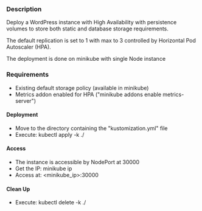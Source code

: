 ### Description
Deploy a WordPress instance with High Availability with persistence volumes to store both static and database storage requirements. 

The default replication is set to 1 with max to 3 controlled by Horizontal Pod Autoscaler (HPA).

The deployment is done on minikube with single Node instance
### Requirements
- Existing default storage policy (available in minikube)
- Metrics addon enabled for HPA ("minikube addons enable metrics-server")

#### Deployment
- Move to the directory containing the "kustomization.yml" file
- Execute: kubectl apply -k ./

#### Access
- The instance is accessible by NodePort at 30000
- Get the IP: minikube ip
- Access at: <minikube_ip>:30000
#### Clean Up
- Execute: kubectl delete -k ./
